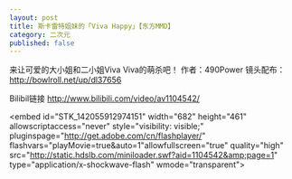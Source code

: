 ```yaml
---
layout: post
title: 斯卡雷特姐妹的「Viva Happy」【东方MMD】
category: 二次元
published: false
---
```


<div class="tip">
<p>来让可爱的大小姐和二小姐Viva Viva的萌杀吧！ 
作者：490Power 
镜头配布：<a href="http://bowlroll.net/up/dl37656">http://bowlroll.net/up/dl37656</a>
</p></div>

Bilibil链接 <a title="视频" href="http://www.bilibili.com/video/av1104542/">http://www.bilibili.com/video/av1104542/</a>



<embed id="STK_142055912974151" width="682" height="461" allowscriptaccess="never" style="visibility: visible;" pluginspage="http://get.adobe.com/cn/flashplayer/" flashvars="playMovie=true&amp;auto=1"allowfullscreen="true" quality="high" src="http://static.hdslb.com/miniloader.swf?aid=1104542&amp;page=1" type="application/x-shockwave-flash" wmode="transparent">
